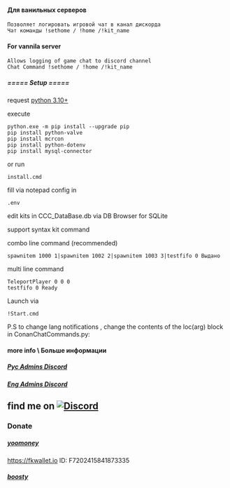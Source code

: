 #### Для ванильных серверов
    Позволяет логировать игровой чат в канал дискорда
    Чат команды !sethome / !home /!kit_name
#### For vannila server
    Allows logging of game chat to discord channel
    Chat Command !sethome / !home /!kit_name

#####  ===== Setup ===== 
request [python 3.10+](https://www.python.org/downloads/) 

execute

    python.exe -m pip install --upgrade pip
    pip install python-valve
    pip install mcrcon
    pip install python-dotenv
    pip install mysql-connector
or run 

    install.cmd

fill via notepad config in 

    .env

edit kits in CCC_DataBase.db via DB Browser for SQLite


support syntax kit command

 combo line command (recommended)

    spawnitem 1000 1|spawnitem 1002 2|spawnitem 1003 3|testfifo 0 Выдано
multi line command

    TeleportPlayer 0 0 0
    testfifo 0 Ready
Launch via

    !Start.cmd


P.S
to change lang notifications , change the contents of the loc(arg) block in ConanChatCommands.py:

#### more info \ Больше информации
##### [Рус Admins Discord](https://discord.gg/tf2KeZF8RF)
##### [Eng Admins Discord](https://discord.gg/admins-united-conan-278275567088828417)

## find me on [![Discord](https://discordapp.com/api/guilds/626106205122592769/widget.png?style=shield)](https://discord.gg/qYmBmDR)
### Donate
##### [yoomoney](https://yoomoney.ru/to/4100116619431314)
https://fkwallet.io  ID: F7202415841873335
##### [boosty](https://boosty.to/_illidan_)

